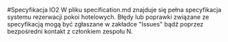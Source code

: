 #Specyfikacja IO2
W pliku specification.md znajduje się pełna specyfikacja systemu rezerwacji pokoi hotelowych.
Błędy lub poprawki związane ze specyfikacją mogą być zgłaszane w zakładce "Issues" bądź poprzez bezpośredni kontakt z członkiem zespołu N.

